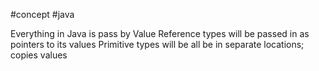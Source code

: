 #concept #java

Everything in Java is pass by Value Reference types will be passed in as pointers to its values Primitive types will be all be in separate locations; copies values